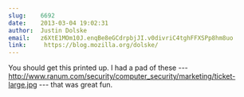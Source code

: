```yaml
---
slug:    6692
date:    2013-03-04 19:02:31
author:  Justin Dolske
email:   z6XtE1MOm10J.enqBe8eGCdrpbjJI.v0divriC4tghFFXSPp8hm8uo
link:     https://blog.mozilla.org/dolske/
---
```


You should get this printed up. I had a pad of these ---
<a href="http://www.ranum.com/security/computer_security/marketing/ticket-large.jpg">http://www.ranum.com/security/computer_security/marketing/ticket-large.jpg</a>
--- that was great fun.

